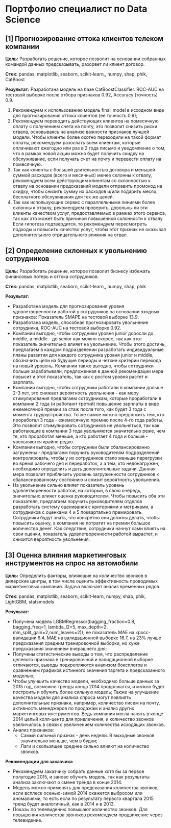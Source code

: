 # Портфолио специалист по Data Science

## [1] Прогнозирование оттока клиентов телеком компании
**Цель:** Разработать решение, которое позволит на основании собранных командой данных предсказывать, разорвет ли клиент договор.

**Стек:** pandas, matplotlib, seaborn, scikit-learn,, numpy, shap, phik, CatBoost

**Результат:** Разработана модель на базе CatBoostClassifier. ROC-AUC на тестовой выборке после отбора признаков 0.92, Accuracy (точность) 0.9.

1. Рекомендуем к использованию модель final_model в исходном виде для прогнозирования оттока клиентов (ее точность 0.9);
2. Рекомендуем переводить действующих клиентов на помесячную оплату с получением счета на почту, это позволит снизить риски отвала, основываясь на анализе важности признаков лучшей модели. Чтобы клиенты более охотно переходили на такой формат оплаты, рекомендуем разослать всем клиентам, которые оплачивают ежегодно или раз в 2 года письмо и уведомление о том, что в рамках новой акции можно будет получить скидку на обслуживание, если получать счет на почту и перевести оплату на помесячную.
3. Так как клиенты с большей длительностью договора и меньшей суммой расходов (всего и месячных) менее склонны к отвалу, рекомендуем всем действующим клиентам со склонностью к отвалу на основании предсказаний модели отправить промокод на скидку, чтобы снизить сумму их расходов и/или подарить месяц бесплатного обслуживания для тех же целей.
4. Так как использующие сервис с параллельными линиями более склонны к отвалу, рекомендуем проверить, довольны ли эти клиенты качеством услуг, предоставляемых в рамках этого сервиса, так как это может быть причиной повышенной склонности к отвалу. Если гипотеза подтвердится, то рекомендуем пересмотреть подходы и повысить качество услуг, чтобы этот признак не оказывал дополнительного отрицательного влияния на отвал.


## [2] Определение склонных к увольнению сотрудников
**Цель:** Разработать решение, которое позволит бизнесу избежать финансовых потерь и оттока сотрудников.

**Стек:** pandas, matplotlib, seaborn, scikit-learn,, numpy, shap, phik

**Результат:** 
- Разработана модель для прогнозирования уровня удовлетворенности работой у сотрудников на основании входных признаков: Показатель SMAPE на тестовой выборке 13.9.
- Разработана модель, способная прогнозировать увольнение сотрудника, ROC-AUC на тестовой выборке 0.92.
- Компании выгодно, чтобы сотрудники уровня junior доросли до middle, а middle - до senior как можно скорее, так как этот показатель значительно влияет на увольнение. Чтобы этого достичь, предлагаем в каждом подразделении разработать индивидуальные планы развития для каждого сотрудника уровня junior и middle, обозначить цели на будущие периоды и четкие критерии перехода на новый уровень. Компании также выгодно, чтобы сотрудники больше зарабатывали, предложенная в данной рекомендации мера повысит и этот показатель, так как с ростом уровня растет и зарплата.
- Компании выгодно, чтобы сотрудники работали в компании дольше 2-3 лет, это снижает вероятность увольнения - как меру стимулирования предлагаем сотрудникам, которые проработали в компании 2 года (и работают третий) повышение зарплаты в виде ежемесячной премии за стаж после того, как будет 3 года с момента трудоустройства. То же самое можно предложить тем, кто проработал 3 года - ежемесячную премию после 4-го года работы. Это позволит стимулировать сотрудников не увольняться, так как работающие в компании 3 года увольняются значительно реже, чем те, кто проработал меньше, а кто работает 4 года и больше - увольняются крайне редко.
- Компании выгодно, чтобы сотрудники были сбалансированно загружены - предлагаем поручить руководителям подразделений контролировать, чтобы у их сотрудников стало меньше перегрузки во время рабочего дня и переработок, а а тем, кто недонагружен, необходимо определить и дать дополнительные задачи. Данная мера позволит приблизить уровень загруженности сотрудников к сбалансированному состоянию и снизит вероятность увольнения.
- На увольнение сильно влияет показатель уровень удовлетворенности работой, на который, в свою очередь, значительно влияет оценка руководителем. Чтобы повысить оба эти показателя, предлагаем поручить руководителям отделов разработать систему оценивания с критериями и метриками, а сотрудников с оценками 4 и 5 поквартально премировать. Сотрудники будут знать, что конкретно они должны делать, чтобы повысить оценку, а компания не потратит на премии большое количество денег. Как следствие, сотрудники начнут сами влиять на свои оценки, показатель удовлетворенности работой вырастет, и снизится вероятность увольнения.



## [3] Оценка влияния маркетинговых инструментов на спрос на автомобили
**Цель:** Определить факторы, влияющие на количество звонков в дилерские центры, в том числе оценить эффективность проводимых маркетинговых кампаний. Задача включает анализ временных рядов.

**Стек:** pandas, matplotlib, seaborn, scikit-learn, numpy, shap, phik, LightGBM, statsmodels

**Результат:** 
- Получена модель LGBMRegressor(bagging_fraction=0.8, bagging_freq=1, lambda_l2=5, max_depth=2, min_split_gain=2,num_leaves=2)), ее показатель МАЕ на кросс-валидации 6.4. МАЕ на валидационной выборке 16.7, на 23% лучше предсказания средним тренировочной выборки, но хуже предсказания значением вчерашнего дня;
- Получены статистические выводы о том, что распределение целевого признака в тренировочной и валидационной выборке отличаются, выводы подкрепляются анализом боксплотов и сравнением графиков истинного значения таргета и предсказанного моделью;
- Чтобы улучшить качество модели, необходимо больше данных за 2015 год, возможно тренды конца 2014 продолжатся, и можно будет построить и обучить более сильную модель; Также на улучшение качества модели для анализа спроса могут повлиять дополнительные признаки, например, количество писем на почту, активность менеджеров по продажам и анализ других маркетинговых инструментов. Ведь компания могла нанять в конце 2014 целый колл-центр для привлечения, и количество звонков увеличилось в связи с увеличением количества исходящих звонков.
- Анализ признаков:
    - Самый сильный признак - день недели. В выходные звонков значительно меньше, чем в будни;
    - Лаги и скользящее среднее сильно влияют на количество звонков.

**Рекомендации для заказчика**
- Рекомендуем заказчику собрать данные хотя бы за первое полугодие 2015, и заново обучить модель, так как результаты анализа заключают о смене тренда в конце 2014.
- Модель можно применять для предсказания количества звонков, если всплеск осенью-зимой 2014 окажется выбросом или аномалиями, то есть если по результату первого квартала 2015 тренд будет аналогичный, как в 2014 и в 2013.
- Показы по телевидению повышают количество звонков. Для повышения количества звоноков рекомендуем продвижение через телевидение.
